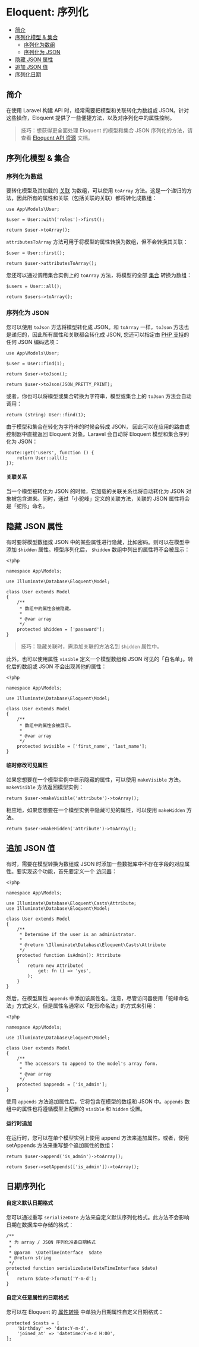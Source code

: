 
# Eloquent: 序列化

- [简介](#introduction)
- [序列化模型 & 集合](#serializing-models-and-collections)
    - [序列化为数组](#serializing-to-arrays)
    - [序列化为 JSON](#serializing-to-json)
- [隐藏 JSON 属性](#hiding-attributes-from-json)
- [追加 JSON 值](#appending-values-to-json)
- [序列化日期](#date-serialization)

<a name="introduction"></a>
## 简介

在使用 Laravel 构建 API 时，经常需要把模型和关联转化为数组或 JSON。针对这些操作，Eloquent 提供了一些便捷方法，以及对序列化中的属性控制。

> 技巧：想获得更全面处理 Eloquent 的模型和集合 JSON 序列化的方法，请查看 [Eloquent API 资源](/docs/laravel/9.x/eloquent-resources) 文档。

<a name="serializing-models-and-collections"></a>
## 序列化模型 & 集合

<a name="serializing-to-arrays"></a>
### 序列化为数组

要转化模型及其加载的 [关联](/docs/laravel/9.x/eloquent-relationships) 为数组，可以使用 `toArray` 方法。这是一个递归的方法，因此所有的属性和关联（包括关联的关联）都将转化成数组：

    use App\Models\User;

    $user = User::with('roles')->first();

    return $user->toArray();

`attributesToArray` 方法可用于将模型的属性转换为数组，但不会转换其关联：

    $user = User::first();

    return $user->attributesToArray();

您还可以通过调用集合实例上的 `toArray` 方法，将模型的全部 [集合](/docs/laravel/9.x/eloquent-collections) 转换为数组：

    $users = User::all();

    return $users->toArray();

<a name="serializing-to-json"></a>
### 序列化为 JSON

您可以使用 `toJson` 方法将模型转化成 JSON。和 `toArray` 一样，`toJson` 方法也是递归的，因此所有属性和关联都会转化成 JSON, 您还可以指定由 [PHP 支持](https://secure.php.net/manual/en/function.json-encode.php)的任何  JSON 编码选项：

    use App\Models\User;

    $user = User::find(1);

    return $user->toJson();

    return $user->toJson(JSON_PRETTY_PRINT);



或者，你也可以将模型或集合转换为字符串，模型或集合上的 `toJson` 方法会自动调用：

    return (string) User::find(1);

由于模型和集合在转化为字符串的时候会转成 JSON， 因此可以在应用的路由或控制器中直接返回 Eloquent 对象。Laravel 会自动将 Eloquent 模型和集合序列化为 JSON：

    Route::get('users', function () {
        return User::all();
    });

<a name="relationships"></a>
#### 关联关系

当一个模型被转化为 JSON 的时候，它加载的关联关系也将自动转化为 JSON 对象被包含进来。同时，通过「小驼峰」定义的关联方法，关联的 JSON 属性将会是「蛇形」命名。

<a name="hiding-attributes-from-json"></a>
## 隐藏 JSON 属性

有时要将模型数组或 JSON 中的某些属性进行隐藏，比如密码。则可以在模型中添加 `$hidden` 属性。模型序列化后， `$hidden` 数组中列出的属性将不会被显示：

    <?php

    namespace App\Models;

    use Illuminate\Database\Eloquent\Model;

    class User extends Model
    {
        /**
         * 数组中的属性会被隐藏。
         *
         * @var array
         */
        protected $hidden = ['password'];
    }

> 技巧：隐藏关联时，需添加关联的方法名到 `$hidden` 属性中。

此外，也可以使用属性 `visible` 定义一个模型数组和 JSON 可见的「白名单」。转化后的数组或 JSON 不会出现其他的属性：

    <?php

    namespace App\Models;

    use Illuminate\Database\Eloquent\Model;

    class User extends Model
    {
        /**
         * 数组中的属性会被展示。
         *
         * @var array
         */
        protected $visible = ['first_name', 'last_name'];
    }



<a name="temporarily-modifying-attribute-visibility"></a>
#### 临时修改可见属性

如果您想要在一个模型实例中显示隐藏的属性，可以使用  `makeVisible` 方法。`makeVisible` 方法返回模型实例：

    return $user->makeVisible('attribute')->toArray();

相应地，如果您想要在一个模型实例中隐藏可见的属性，可以使用 `makeHidden` 方法。

    return $user->makeHidden('attribute')->toArray();

<a name="appending-values-to-json"></a>
## 追加 JSON 值

有时，需要在模型转换为数组或 JSON 时添加一些数据库中不存在字段的对应属性。要实现这个功能，首先要定义一个 [访问器](/docs/laravel/9.x/eloquent-mutators)：

    <?php

    namespace App\Models;

    use Illuminate\Database\Eloquent\Casts\Attribute;
    use Illuminate\Database\Eloquent\Model;

    class User extends Model
    {
        /**
         * Determine if the user is an administrator.
         *
         * @return \Illuminate\Database\Eloquent\Casts\Attribute
         */
        protected function isAdmin(): Attribute
        {
            return new Attribute(
                get: fn () => 'yes',
            );
        }
    }

然后，在模型属性 `appends` 中添加该属性名。注意，尽管访问器使用「驼峰命名法」方式定义，但是属性名通常以「蛇形命名法」的方式来引用：

    <?php

    namespace App\Models;

    use Illuminate\Database\Eloquent\Model;

    class User extends Model
    {
        /**
         * The accessors to append to the model's array form.
         *
         * @var array
         */
        protected $appends = ['is_admin'];
    }

使用 `appends` 方法追加属性后，它将包含在模型的数组和 JSON 中。`appends` 数组中的属性也将遵循模型上配置的 `visible` 和 `hidden` 设置。



<a name="appending-at-run-time"></a>
#### 运行时追加

在运行时，您可以在单个模型实例上使用 append 方法来追加属性。或者，使用 setAppends 方法来重写整个追加属性的数组：

    return $user->append('is_admin')->toArray();

    return $user->setAppends(['is_admin'])->toArray();

<a name="date-serialization"></a>
## 日期序列化

<a name="customizing-the-default-date-format"></a>
#### 自定义默认日期格式

您可以通过重写 `serializeDate` 方法来自定义默认序列化格式。此方法不会影响日期在数据库中存储的格式：

    /**
     * 为 array / JSON 序列化准备日期格式
     *
     * @param  \DateTimeInterface  $date
     * @return string
     */
    protected function serializeDate(DateTimeInterface $date)
    {
        return $date->format('Y-m-d');
    }

<a name="customizing-the-date-format-per-attribute"></a>
#### 自定义任意属性的日期格式

您可以在 Eloquent 的 [属性转换](/docs/laravel/9.x/eloquent-mutators#attribute-casting) 中单独为日期属性自定义日期格式：

    protected $casts = [
        'birthday' => 'date:Y-m-d',
        'joined_at' => 'datetime:Y-m-d H:00',
    ];

